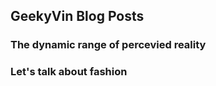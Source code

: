 ## GeekyVin Blog Posts


### The dynamic range of percevied reality


### Let's talk about fashion

